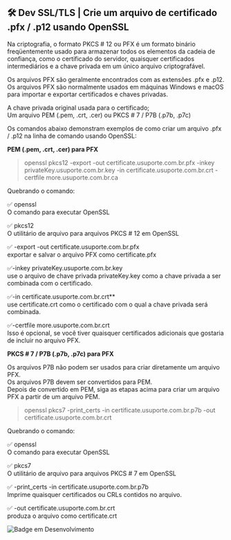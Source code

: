 ## 🛠 Dev SSL/TLS | Crie um arquivo de certificado .pfx / .p12 usando OpenSSL

Na criptografia, o formato PKCS # 12 ou PFX é um formato binário freqüentemente usado para armazenar todos os elementos da cadeia de confiança, como o certificado do servidor, quaisquer certificados intermediários e a chave privada em um único arquivo criptografável.         

Os arquivos PFX são geralmente encontrados com as extensões .pfx e .p12.        
Os arquivos PFX são normalmente usados ​​em máquinas Windows e macOS para importar e exportar certificados e chaves privadas.

A chave privada original usada para o certificado;      
Um arquivo PEM (.pem, .crt, .cer) ou PKCS # 7 / P7B (.p7b, .p7c)

Os comandos abaixo demonstram exemplos de como criar um arquivo .pfx / .p12 na linha de comando usando OpenSSL:

**PEM (.pem, .crt, .cer) para PFX**

> openssl pkcs12 -export -out certificate.usuporte.com.br.pfx -inkey privateKey.usuporte.com.br.key -in certificate.usuporte.com.br.crt -certfile more.usuporte.com.br.ca

Quebrando o comando:

✅ openssl       
O comando para executar OpenSSL       

✅ pkcs12      
O utilitário de arquivo para arquivos PKCS # 12 em OpenSSL     

✅ -export -out certificate.usuporte.com.br.pfx        
exportar e salvar o arquivo PFX como certificate.pfx     

✅-inkey privateKey.usuporte.com.br.key      
use o arquivo de chave privada privateKey.key como a chave privada a ser combinada com o certificado.       

✅-in certificate.usuporte.com.br.crt**     
use certificate.crt como o certificado com o qual a chave privada será combinada.     

✅-certfile more.usuporte.com.br.crt     
Isso é opcional, se você tiver quaisquer certificados adicionais que gostaria de incluir no arquivo PFX.     

**PKCS # 7 / P7B (.p7b, .p7c) para PFX**

Os arquivos P7B não podem ser usados ​​para criar diretamente um arquivo PFX.       
Os arquivos P7B devem ser convertidos para PEM.         
Depois de convertido em PEM, siga as etapas acima para criar um arquivo PFX a partir de um arquivo PEM.

> openssl pkcs7 -print_certs -in certificate.usuporte.com.br.p7b -out certificate.usuporte.com.br.crt

Quebrando o comando:

✅ openssl         
O comando para executar OpenSSL

✅ pkcs7         
O utilitário de arquivo para arquivos PKCS # 7 em OpenSSL

✅ -print_certs -in certificate.usuporte.com.br.p7b     
Imprime quaisquer certificados ou CRLs contidos no arquivo.

✅ -out certificate.usuporte.com.br.crt     
produza o arquivo como certificate.crt


![Badge em Desenvolvimento](http://img.shields.io/static/v1?label=STATUS&message=EM%20DESENVOLVIMENTO&color=GREEN&style=for-the-badge)